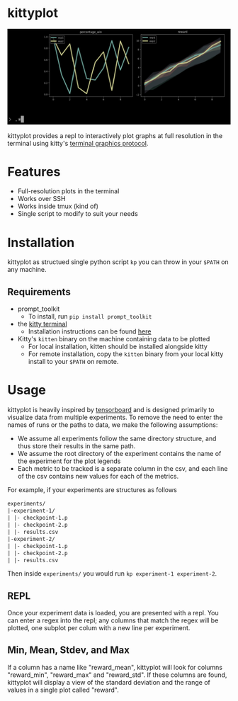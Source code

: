 # kittyplot

![](recs/ex.png)

kittyplot provides a repl to interactively plot graphs at full resolution in the terminal using kitty's [terminal graphics protocol](https://sw.kovidgoyal.net/kitty/graphics-protocol/). 

# Features
* Full-resolution plots in the terminal
* Works over SSH
* Works inside tmux (kind of)
* Single script to modify to suit your needs

# Installation

kittyplot as structued single python script `kp` you can throw in your `$PATH` on any machine.

## Requirements

* prompt_toolkit
    * To install, run `pip install prompt_toolkit`
* the [kitty terminal](https://sw.kovidgoyal.net/kitty/)
    * Installation instructions can be found [here](https://sw.kovidgoyal.net/kitty/binary/)
* Kitty's `kitten` binary on the machine containing data to be plotted
    * For local installation, kitten should be installed alongside kitty
    * For remote installation, copy the `kitten` binary from your local kitty install to your `$PATH` on remote.

# Usage

kittyplot is heavily inspired by [tensorboard](https://www.tensorflow.org/tensorboard) and is designed primarily to visualize data from multiple experiments. To remove the need to enter the names of runs or the paths to data, we make the following assumptions:

* We assume all experiments follow the same directory structure, and thus store their results in the same path.
* We assume the root directory of the experiment contains the name of the experiment for the plot legends
* Each metric to be tracked is a separate column in the csv, and each line of the csv contains new values for each of the metrics.

For example, if your experiments are structures as follows

```
experiments/
|-experiment-1/
| |- checkpoint-1.p
| |- checkpoint-2.p
| |- results.csv
|-experiment-2/
| |- checkpoint-1.p
| |- checkpoint-2.p
| |- results.csv
```

Then inside `experiments/` you would run `kp experiment-1 experiment-2`.

## REPL

Once your experiment data is loaded, you are presented with a repl. You can enter a regex into the repl; any columns that match the regex will be plotted, one subplot per colum with a new line per experiment.

## Min, Mean, Stdev, and Max

If a column has a name like "reward_mean", kittyplot will look for columns "reward_min", "reward_max" and "reward_std". If these columns are found, kittyplot will display a view of the standard deviation and the range of values in a single plot called "reward".
